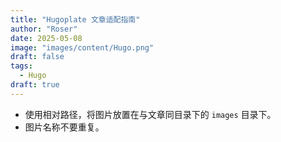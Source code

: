 ```yaml
---
title: "Hugoplate 文章适配指南"
author: "Roser"
date: 2025-05-08
image: "images/content/Hugo.png"
draft: false
tags:
  - Hugo
draft: true
---
```

- 使用相对路径，将图片放置在与文章同目录下的 `images` 目录下。
- 图片名称不要重复。